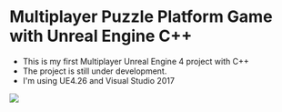 # Multiplayer Puzzle Platform Game with Unreal Engine C++
* This is my first Multiplayer Unreal Engine 4 project with C++
* The project is still under development.
* I'm using UE4.26 and Visual Studio 2017
 
 ![](PuzzlePlatform.gif)
